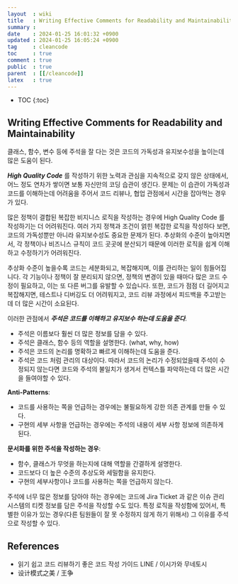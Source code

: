 ```yaml
---
layout  : wiki
title   : Writing Effective Comments for Readability and Maintainability
summary : 
date    : 2024-01-25 16:01:32 +0900
updated : 2024-01-25 16:05:24 +0900
tag     : cleancode
toc     : true
comment : true
public  : true
parent  : [[/cleancode]]
latex   : true
---
```

* TOC
{:toc}

## Writing Effective Comments for Readability and Maintainability

클래스, 함수, 변수 등에 주석을 잘 다는 것은 코드의 가독성과 유지보수성을 높이는데 많은 도움이 된다.

___High Quality Code___ 를 작성하기 위한 노력과 관심을 지속적으로 갖지 않은 상태에서, 어느 정도 연차가 쌓이면 보통 자신만의
코딩 습관이 생긴다. 문제는 이 습관이 가독성과 코드를 이해하는데 어려움을 주어서 코드 리뷰나, 협업 관점에서 시간을 잡아먹는 경우가 있다.

많은 정책이 결합된 복잡한 비지니스 로직을 작성하는 경우에 High Quality Code 를 작성하기는 더 어려워진다.
여러 가지 정책과 조건이 얽힌 복잡한 로직을 작성하다 보면, 코드의 가독성뿐만 아니라 유지보수성도 중요한 문제가 된다. 추상화의 수준이 높아지면서, 각 정책이나 비즈니스 규칙이 코드 곳곳에 분산되기 때문에 이러한 로직을 쉽게 이해하고 수정하기가 어려워진다.

추상화 수준이 높을수록 코드는 세분화되고, 복잡해지며, 이를 관리하는 일이 힘들어집니다. 각 기능이나 정책이 잘 분리되지 않으면, 정책의 변경이 있을 때마다 많은 코드 수정이 필요하고, 이는 또 다른 버그를 유발할 수 있습니다. 또한, 코드가 점점 더 길어지고 복잡해지면, 테스트나 디버깅도 더 어려워지고, 코드 리뷰 과정에서 피드백을 주고받는 데 더 많은 시간이 소요된다.

이러한 관점에서 ___주석은 코드를 이해하고 유지보수 하는데 도움을 준다___.

- 주석은 이름보다 훨씬 더 많은 정보를 담을 수 있다.
- 주석은 클래스, 함수 등의 역할을 설명한다. (what, why, how)
- 주석은 코드의 논리를 명확하고 빠르게 이해하는데 도움을 준다.
- 주석은 코드 처럼 관리의 대상이다. 따라서 코드의 논리가 수정되었을때 주석이 수정되지 않는다면 코드와 주석의 불일치가 생겨서 컨텍스틀 파악하는데 더 많은 시간을 들여야할 수 있다.

__Anti-Patterns__:
- 코드를 사용하는 쪽을 언급하는 경우에는 불필요하게 강한 의존 관계를 만들 수 있다.
- 구현의 세부 사항을 언급하는 경우에는 주석의 내용이 세부 사항 정보에 의존하게 된다.

__문서화를 위한 주석을 작성하는 경우__:
- 함수, 클래스가 무엇을 하는지에 대해 역할을 간결하게 설명한다.
- 코드보다 더 높은 수준의 추상도와 세밀함을 유지한다.
- 구현의 세부사항이나 코드를 사용하는 쪽을 언급하지 않는다.

주석에 너무 많은 정보를 담아야 하는 경우에는 코드에 Jira Ticket 과 같은 이슈 관리 시스템의 티켓 정보를 담은 주석을 작성할 수도 있다.
특정 로직을 작성함에 있어서, 특별한 이유가 있는 경우(다른 팀원들이 잘 못 수정하지 않게 하기 위해서) 그 이유를 주석으로 작성할 수 있다.

## References

- 읽기 쉽고 코드 리뷰하기 좋은 코드 작성 가이드 LINE / 이시가와 무네토시
- 设计模式之美 / 王争